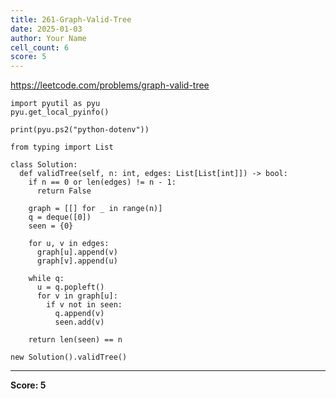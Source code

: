 ```yaml
---
title: 261-Graph-Valid-Tree
date: 2025-01-03
author: Your Name
cell_count: 6
score: 5
---
```


https://leetcode.com/problems/graph-valid-tree


```
import pyutil as pyu
pyu.get_local_pyinfo()
```


```
print(pyu.ps2("python-dotenv"))
```


```
from typing import List
```


```
class Solution:
  def validTree(self, n: int, edges: List[List[int]]) -> bool:
    if n == 0 or len(edges) != n - 1:
      return False

    graph = [[] for _ in range(n)]
    q = deque([0])
    seen = {0}

    for u, v in edges:
      graph[u].append(v)
      graph[v].append(u)

    while q:
      u = q.popleft()
      for v in graph[u]:
        if v not in seen:
          q.append(v)
          seen.add(v)

    return len(seen) == n
```


```
new Solution().validTree()
```


---
**Score: 5**